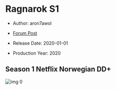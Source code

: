 # Ragnarok S1

* Author: aron7awol

* [Forum Post](https://www.avsforum.com/threads/bass-eq-for-filtered-movies.2995212/post-59203538)

* Release Date: 2020-01-01
* Production Year: 2020

## Season 1 Netflix Norwegian DD+

![img 0](https://i.imgur.com/n0dXWhb.jpg)

